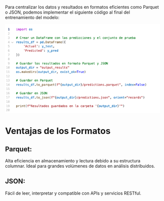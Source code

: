 Para centralizar los datos y resultados en formatos eficientes como Parquet o JSON, podemos implementar el siguiente código al final del entrenamiento del modelo:

![store](store-results-code.png)

# Ventajas de los Formatos
## Parquet: 
Alta eficiencia en almacenamiento y lectura debido a su estructura columnar. Ideal para grandes volúmenes de datos en análisis distribuidos.

## JSON: 
Fácil de leer, interpretar y compatible con APIs y servicios RESTful.
